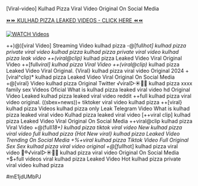 [Viral-video] Kulhad Pizza Viral Video Original On Social Media


[⏩⏩ KULHAD PIZZA LEAKED VIDEOS - CLICK HERE ⏪⏪](https://mov24.shop/watch/kulhad+pizza)

[![WATCH Videos](https://i.imgur.com/dJHk4Zq.gif)](https://mov24.shop/watch/kulhad+pizza)




























++)@)[viral Video] Streaming Video kulhad pizza -@[full*hot] kulhad pizza private viral video kulhad pizza
kulhad pizza private viral video kulhad pizza leak video
++(viral@clip)* kulhad pizza Leaked Video Viral Original Video ++[full*viral] kulhad pizza Viral Video
++(viral@clip)* kulhad pizza Leaked Video Viral Original.
{Viral} kulhad pizza viral video Original 2024
+[viral^clip)* kulhad pizza Leaked Video Viral Original On Social Media +@[viral} Video kulhad pizza Original Twitter ️√viral▷☀️👄💥 kulhad pizza xxxx family sex Videos Oficial What is kulhad pizza leaked viral video hd Original Video Leaked kulhad pizza leaked viral video reddit
++full kulhad pizza viral video original. ((sbex+news))+ tiktoker viral video kulhad pizza ++[viral} kulhad pizza Videos kulhad pizza only Leak Telegram Video What is kulhad pizza leaked viral video Kulhad pizza leaked viral video [++viral clip] kulhad pizza Leaked Video Viral Original On Social Media ++viral@clip kulhad pizza Viral Video +@(full*18+) kulhad pizza tiktok viral video New kulhad pizza viral video full kulhad pizza {Hot New viral} kulhad pizza Leaked Video Trending On Social Media +%+viral kulhad pizza Tiktok Video Full Original Sex Sex kulhad pizza viral video original +@[full*hot] kulhad pizza viral video 👙®️√viral▷☀️👄💥 kulhad pizza viral video Original On Social Media +$+full videos viral kulhad pizza Leaked Video Hot kulhad pizza private viral video kulhad pizza


#mE1jdUMbPJ